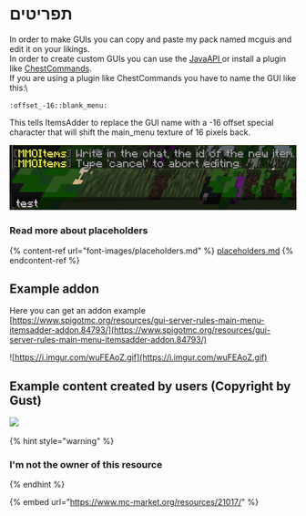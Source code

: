 # תפריטים

In order to make GUIs you can copy and paste my pack named mcguis and edit it on your likings.\
In order to create custom GUIs you can use the [JavaAPI ](broken-reference)or install a plugin like [ChestCommands](https://dev.bukkit.org/projects/chest-commands).\
If you are using a plugin like ChestCommands you have to name the GUI like this:\


```
:offset_-16::blank_menu:
```

This tells ItemsAdder to replace the GUI name with a -16 offset special character that will shift the main\_menu texture of 16 pixels back.

![](<../../.gitbook/assets/immagine (11).png>)

### &#x20;Read more about placeholders

{% content-ref url="font-images/placeholders.md" %}
[placeholders.md](font-images/placeholders.md)
{% endcontent-ref %}

## Example addon

Here you can get an addon example [https://www.spigotmc.org/resources/gui-server-rules-main-menu-itemsadder-addon.84793/](https://www.spigotmc.org/resources/gui-server-rules-main-menu-itemsadder-addon.84793/)



![https://i.imgur.com/wuFEAoZ.gif](https://i.imgur.com/wuFEAoZ.gif)

## Example content created by users (Copyright by Gust)

![](<../../.gitbook/assets/immagine (110).png>)

{% hint style="warning" %}
### I'm not the owner of this resource
{% endhint %}

{% embed url="https://www.mc-market.org/resources/21017/" %}


